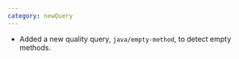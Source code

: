 ```yaml
---
category: newQuery
---
```

* Added a new quality query, `java/empty-method`, to detect empty methods.
